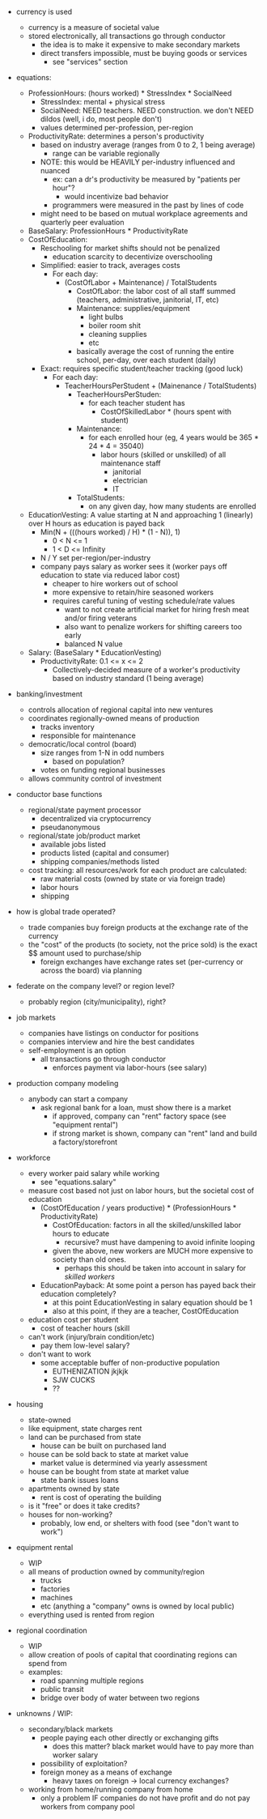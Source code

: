 - currency is used
  - currency is a measure of societal value
  - stored electronically, all transactions go through conductor
    - the idea is to make it expensive to make secondary markets
    - direct transfers impossible, must be buying goods or services
      - see "services" section

- equations:
  - ProfessionHours: (hours worked) * StressIndex * SocialNeed
    - StressIndex: mental + physical stress
    - SocialNeed: NEED teachers. NEED construction. we don't NEED dildos (well, i do, most people don't)
    - values determined per-profession, per-region
  - ProductivityRate: determines a person's productivity
    - based on industry average (ranges from 0 to 2, 1 being average)
      - range can be variable regionally
    - NOTE: this would be HEAVILY per-industry influenced and nuanced
      - ex: can a dr's productivity be measured by "patients per hour"?
        - would incentivize bad behavior
      - programmers were measured in the past by lines of code
    - might need to be based on mutual workplace agreements and quarterly peer evaluation
  - BaseSalary: ProfessionHours * ProductivityRate
  - CostOfEducation:
    - Reschooling for market shifts should not be penalized
      - education scarcity to decentivize overschooling
    - Simplified: easier to track, averages costs
      - For each day:
        - (CostOfLabor + Maintenance) / TotalStudents
          - CostOfLabor: the labor cost of all staff summed (teachers, administrative, janitorial, IT, etc)
          - Maintenance: supplies/equipment
            - light bulbs
            - boiler room shit
            - cleaning supplies
            - etc
          - basically average the cost of running the entire school, per-day, over each student (daily)
    - Exact: requires specific student/teacher tracking (good luck)
      - For each day:
        - TeacherHoursPerStudent + (Mainenance / TotalStudents)
          - TeacherHoursPerStuden:
            - for each teacher student has
              - CostOfSkilledLabor * (hours spent with student)
          - Maintenance:
            - for each enrolled hour (eg, 4 years would be 365 * 24 * 4 = 35040)
              - labor hours (skilled or unskilled) of all maintenance staff
                - janitorial
                - electrician
                - IT
          - TotalStudents:
            - on any given day, how many students are enrolled
  - EducationVesting: A value starting at N and approaching 1 (linearly) over H hours as education is payed back
    - Min(N + (((hours worked) / H) * (1 - N)), 1)
      - 0 < N <= 1
      - 1 < D <= Infinity
    - N / Y set per-region/per-industry
    - company pays salary as worker sees it (worker pays off education to state via reduced labor cost)
      - cheaper to hire workers out of school
      - more expensive to retain/hire seasoned workers
      - requires careful tuning of vesting schedule/rate values
        - want to not create artificial market for hiring fresh meat and/or firing veterans
        - also want to penalize workers for shifting careers too early
        - balanced N value
  - Salary: (BaseSalary * EducationVesting)
      - ProductivityRate: 0.1 <= x <= 2
        - Collectively-decided measure of a worker's productivity based on industry standard (1 being average)

- banking/investment
  - controls allocation of regional capital into new ventures
  - coordinates regionally-owned means of production
    - tracks inventory
    - responsible for maintenance
  - democratic/local control (board)
    - size ranges from 1-N in odd numbers
      - based on population?
    - votes on funding regional businesses
  - allows community control of investment

- conductor base functions
  - regional/state payment processor
    - decentralized via cryptocurrency
    - pseudanonymous
  - regional/state job/product market
    - available jobs listed
    - products listed (capital and consumer)
    - shipping companies/methods listed
  - cost tracking: all resources/work for each product are calculated:
    - raw material costs (owned by state or via foreign trade)
    - labor hours
    - shipping

- how is global trade operated?
  - trade companies buy foreign products at the exchange rate of the currency
  - the "cost" of the products (to society, not the price sold) is the exact $$ amount used to purchase/ship
    - foreign exchanges have exchange rates set (per-currency or across the board) via planning

- federate on the company level? or region level?
  - probably region (city/municipality), right?

- job markets
  - companies have listings on conductor for positions
  - companies interview and hire the best candidates
  - self-employment is an option
    - all transactions go through conductor
      - enforces payment via labor-hours (see salary)

- production company modeling
  - anybody can start a company
    - ask regional bank for a loan, must show there is a market
      - if approved, company can "rent" factory space (see "equipment rental")
      - if strong market is shown, company can "rent" land and build a factory/storefront

- workforce
  - every worker paid salary while working
    - see "equations.salary"
  - measure cost based not just on labor hours, but the societal cost of education
    - (CostOfEducation / years productive) * (ProfessionHours * ProductivityRate)
      - CostOfEducation: factors in all the skilled/unskilled labor hours to educate
        - recursive? must have dampening to avoid infinite looping
      - given the above, new workers are MUCH more expensive to society than old ones.
        - perhaps this should be taken into account in salary for *skilled workers*
    - EducationPayback: At some point a person has payed back their education completely?
      - at this point EducationVesting in salary equation should be 1
      - also at this point, if they are a teacher, CostOfEducation 
  - education cost per student
    - cost of teacher hours (skill
  - can't work (injury/brain condition/etc)
    - pay them low-level salary?
  - don't want to work
    - some acceptable buffer of non-productive population
      - EUTHENIZATION jkjkjk
      - SJW CUCKS
      - ??

- housing
  - state-owned
  - like equipment, state charges rent
  - land can be purchased from state
    - house can be built on purchased land
  - house can be sold back to state at market value
    - market value is determined via yearly assessment
  - house can be bought from state at market value
    - state bank issues loans
  - apartments owned by state
    - rent is cost of operating the building
  - is it "free" or does it take credits?
  - houses for non-working?
    - probably, low end, or shelters with food (see "don't want to work")

- equipment rental
  - WIP
  - all means of production owned by community/region
    - trucks
    - factories
    - machines
    - etc (anything a "company" owns is owned by local public)
  - everything used is rented from region

- regional coordination
  - WIP
  - allow creation of pools of capital that coordinating regions can spend from
  - examples:
    - road spanning multiple regions
    - public transit
    - bridge over body of water between two regions

- unknowns / WIP:
  - secondary/black markets
    - people paying each other directly or exchanging gifts
      - does this matter? black market would have to pay more than worker salary
    - possibility of exploitation?
    - foreign money as a means of exchange
      - heavy taxes on foreign -> local currency exchanges?
  - working from home/running company from home
    - only a problem IF companies do not have profit and do not pay workers from company pool

